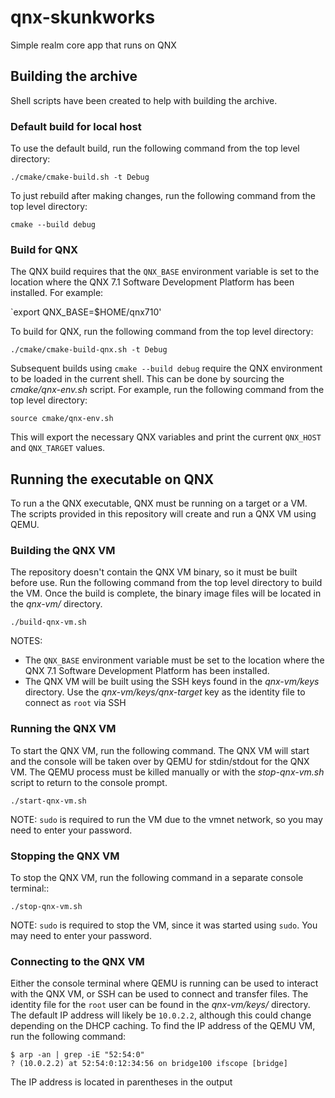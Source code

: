 # qnx-skunkworks
Simple realm core app that runs on QNX

## Building the archive

Shell scripts have been created to help with building the archive.

### Default build for local host

To use the default build, run the following command from the top level directory:

`./cmake/cmake-build.sh -t Debug`

To just rebuild after making changes, run the following command from the top level directory:

`cmake --build debug`

### Build for QNX

The QNX build requires that the `QNX_BASE` environment variable is set to the location where
the QNX 7.1 Software Development Platform has been installed. For example:

`export QNX_BASE=$HOME/qnx710'

To build for QNX, run the following command from the top level directory:

`./cmake/cmake-build-qnx.sh -t Debug`

Subsequent builds using `cmake --build debug` require the QNX environment to be loaded in the
current shell. This can be done by sourcing the _cmake/qnx-env.sh_ script. For example, run
the following command from the top level directory:

`source cmake/qnx-env.sh`

This will export the necessary QNX variables and print the current `QNX_HOST` and `QNX_TARGET`
values.

## Running the executable on QNX

To run a the QNX executable, QNX must be running on a target or a VM. The scripts provided in
this repository will create and run a QNX VM using QEMU.

### Building the QNX VM

The repository doesn't contain the QNX VM binary, so it must be built before use. Run the
following command from the top level directory to build the VM. Once the build is complete,
the binary image files will be located in the _qnx-vm/_ directory.

`./build-qnx-vm.sh`

NOTES:

* The `QNX_BASE` environment variable must be set to the location where the QNX 7.1 Software
  Development Platform has been installed.
* The QNX VM will be built using the SSH keys found in the _qnx-vm/keys_ directory. Use the
  _qnx-vm/keys/qnx-target_ key as the identity file to connect as `root` via SSH

### Running the QNX VM

To start the QNX VM, run the following command. The QNX VM will start and the console will be
taken over by QEMU for stdin/stdout for the QNX VM. The QEMU process must be killed manually
or with the _stop-qnx-vm.sh_ script to return to the console prompt.

`./start-qnx-vm.sh`

NOTE: `sudo` is required to run the VM due to the vmnet network, so you may need to enter
your password.

### Stopping the QNX VM

To stop the QNX VM, run the following command in a separate console terminal::

`./stop-qnx-vm.sh`

NOTE: `sudo` is required to stop the VM, since it was started using `sudo`. You may need
to enter your password.

### Connecting to the QNX VM

Either the console terminal where QEMU is running can be used to interact with the QNX VM,
or SSH can be used to connect and transfer files. The identity file for the `root` user
can be found in the _qnx-vm/keys/_ directory. The default IP address will likely be
`10.0.2.2`, although this could change depending on the DHCP caching. To find the IP address
of the QEMU VM, run the following command:

```lang=sh
$ arp -an | grep -iE "52:54:0"
? (10.0.2.2) at 52:54:0:12:34:56 on bridge100 ifscope [bridge]
```

The IP address is located in parentheses in the output
